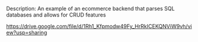 Description: An example of an ecommerce backend that parses SQL databases and allows for CRUD features

https://drive.google.com/file/d/1Rh1_Kfpmodw49Fy_HrRkICEKQNViW9vh/view?usp=sharing
